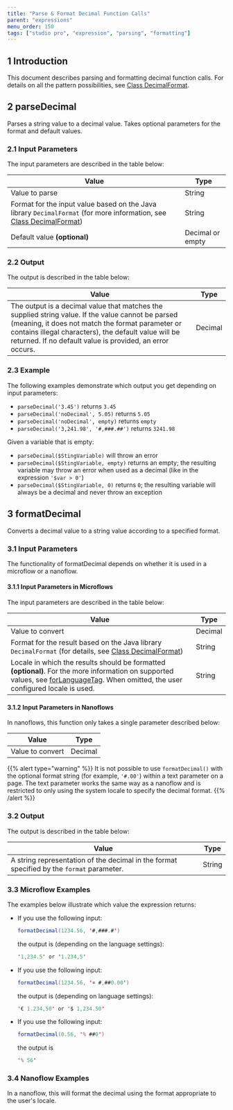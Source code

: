 ```yaml
---
title: "Parse & Format Decimal Function Calls"
parent: "expressions"
menu_order: 150
tags: ["studio pro", "expression", "parsing", "formatting"]
---
```


## 1 Introduction

This document describes parsing and formatting decimal function calls. For details on all the pattern possibilities, see [Class DecimalFormat](https://docs.oracle.com/javase/8/docs/api/java/text/DecimalFormat.html).

## 2 parseDecimal

Parses a string value to a decimal value. Takes optional parameters for the format and default values.

### 2.1 Input Parameters

The input parameters are described in the table below:

| Value                                                        | Type             |
| ------------------------------------------------------------ | ---------------- |
| Value to parse                                               | String           |
| Format for the input value based on the Java library `DecimalFormat` (for more information, see [Class DecimalFormat](https://docs.oracle.com/javase/8/docs/api/java/text/DecimalFormat.html)) | String           |
| Default value **(optional)**                                 | Decimal or empty |

### 2.2 Output

The output is described in the table below:

| Value                                                        | Type    |
| ------------------------------------------------------------ | ------- |
| The output is a decimal value that matches the supplied string value. If the value cannot be parsed (meaning, it does not match the format parameter or contains illegal characters), the default value will be returned. If no default value is provided, an error occurs. | Decimal |

### 2.3 Example

The following examples demonstrate which output you get depending on input parameters:

* `parseDecimal('3.45')` returns `3.45`
* `parseDecimal('noDecimal', 5.05)` returns `5.05`
* `parseDecimal('noDecimal', empty)` returns `empty`
* `parseDecimal('3,241.98', '#,###.##')` returns `3241.98`

Given a variable that is empty:

* `parseDecimal($StingVariable)` will throw an error
* `parseDecimal($StingVariable, empty)` returns an empty; the resulting variable may throw an error when used as a decimal (like in the expression `'$var > 0'`) 
* `parseDecimal($StingVariable, 0)` returns `0`; the resulting variable will always be a decimal and never throw an exception

## 3 formatDecimal

Converts a decimal value to a string value according to a specified format.

### 3.1 Input Parameters

The functionality of formatDecimal depends on whether it is used in a microflow or a nanoflow.

#### 3.1.1 Input Parameters in Microflows

The input parameters are described in the table below:

| Value                                                        | Type    |
| ------------------------------------------------------------ | ------- |
| Value to convert                                             | Decimal |
| Format for the result based on the Java library `DecimalFormat` (for details, see [Class DecimalFormat](https://docs.oracle.com/javase/8/docs/api/java/text/DecimalFormat.html)) | String  |
| Locale in which the results should be formatted **(optional)**. For the more information on supported values, see [forLanguageTag](https://docs.oracle.com/javase/8/docs/api/java/util/Locale.html#forLanguageTag-java.lang.String-). When omitted, the user configured locale is used. | String  |

#### 3.1.2 Input Parameters in Nanoflows

In nanoflows, this function only takes a single parameter described below:

| Value            | Type    |
| ---------------- | ------- |
| Value to convert | Decimal |

{{% alert type="warning" %}}
It is not possible to use `formatDecimal()` with the optional format string (for example, `'#.00'`) within a text parameter on a page. The text parameter works the same way as a nanoflow and is restricted to only using the system locale to specify the decimal format.
{{% /alert %}}

### 3.2 Output

The output is described in the table below:

| Value                                                        | Type   |
| ------------------------------------------------------------ | ------ |
| A string representation of the decimal in the format specified by the `format` parameter. | String |

### 3.3 Microflow Examples

The examples below illustrate which value the expression returns:

* If you use the following input:

    ```java
    formatDecimal(1234.56, '#,###.#')
    ```

    the output is (depending on the language settings):

    ```java
    '1,234.5' or '1.234,5'
    ```

* If you use the following input:

    ```java
    formatDecimal(1234.56, '¤ #,##0.00')
    ```

    the output is (depending on language settings):

    ```java
    '€ 1.234,50' or '$ 1,234.50'
    ```

* If you use the following input:

    ```java
    formatDecimal(0.56, '% ##0')
    ```

    the output is

    ```java
    '% 56' 
    ```

### 3.4 Nanoflow Examples

In a nanoflow, this will format the decimal using the format appropriate to the user's locale.
